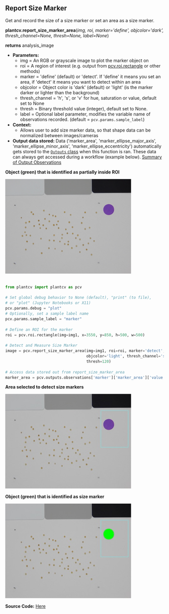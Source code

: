 ## Report Size Marker

Get and record the size of a size marker or set an area as a size marker.

**plantcv.report_size_marker_area**(*img, roi, marker='define', objcolor='dark', thresh_channel=None,
                            thresh=None, label=None*)

**returns** analysis_image

- **Parameters:**
    - img             = An RGB or grayscale image to plot the marker object on
    - roi             = A region of interest  (e.g. output from [pcv.roi.rectangle](roi_rectangle.md) or other methods)
    - marker          = 'define' (default) or 'detect'. If 'define' it means you set an area, if 'detect' it means you want to
                         detect within an area
    - objcolor        = Object color is 'dark' (default) or 'light' (is the marker darker or lighter than the background)
    - thresh_channel  = 'h', 's', or 'v' for hue, saturation or value, default set to None
    - thresh          = Binary threshold value (integer), default set to None.
    - label           =  Optional label parameter, modifies the variable name of observations recorded. (default = `pcv.params.sample_label`)
- **Context:**
    - Allows user to add size marker data, so that shape data can be normalized between images/cameras
- **Output data stored:** Data ('marker_area', 'marker_ellipse_major_axis', 'marker_ellipse_minor_axis', 'marker_ellipse_eccentricity') 
    automatically gets stored to the 
    [`Outputs` class](outputs.md) when this function is ran. 
    These data can always get accessed during a workflow (example below). [Summary of Output Observations](output_measurements.md#summary-of-output-observations)

**Object (green) that is identified as partially inside ROI**

![Screenshot](img/documentation_images/report_size_marker/seed-image.jpg)


```python

from plantcv import plantcv as pcv

# Set global debug behavior to None (default), "print" (to file), 
# or "plot" (Jupyter Notebooks or X11)
pcv.params.debug = "plot"
# Optionally, set a sample label name
pcv.params.sample_label = "marker"

# Define an ROI for the marker
roi = pcv.roi.rectangle(img=img1, x=3550, y=850, h=500, w=500)

# Detect and Measure Size Marker
image = pcv.report_size_marker_area(img=img1, roi=roi, marker='detect', 
                                    objcolor='light', thresh_channel='s', 
                                    thresh=120)

# Access data stored out from report_size_marker_area
marker_area = pcv.outputs.observations['marker']['marker_area']['value']

```

**Area selected to detect size markers**

![Screenshot](img/documentation_images/report_size_marker/15_marker_roi.jpg)

**Object (green) that is identified as size marker**

![Screenshot](img/documentation_images/report_size_marker/21_marker_shape.jpg)

**Source Code:** [Here](https://github.com/danforthcenter/plantcv/blob/main/plantcv/plantcv/report_size_marker_area.py)
